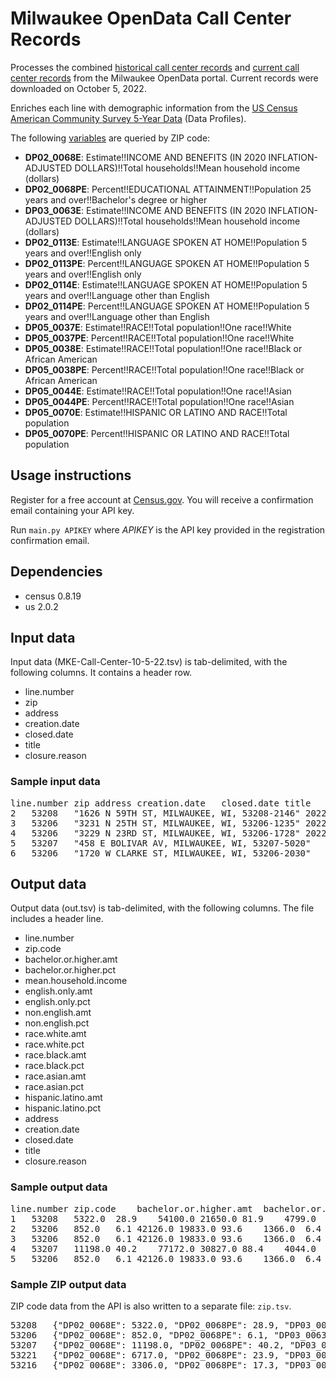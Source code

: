# Milwaukee OpenData Call Center Records

Processes the combined [historical call center records](https://data.milwaukee.gov/dataset/callcenterdatahistorical)
and [current call center records](https://data.milwaukee.gov/dataset/callcenterdatacurrent) from the Milwaukee OpenData portal. Current records were downloaded on October 5, 2022.

Enriches each line with demographic information from the [US Census American Community Survey 5-Year Data](https://www.census.gov/data/developers/data-sets/acs-5year.html) (Data Profiles).

The following [variables](https://api.census.gov/data/2020/acs/acs5/profile/variables.html) are queried by ZIP code:

- **DP02_0068E**:  Estimate!!INCOME AND BENEFITS (IN 2020 INFLATION-ADJUSTED DOLLARS)!!Total households!!Mean household income (dollars)
- **DP02_0068PE**:  Percent!!EDUCATIONAL ATTAINMENT!!Population 25 years and over!!Bachelor's degree or higher
- **DP03_0063E**:  Estimate!!INCOME AND BENEFITS (IN 2020 INFLATION-ADJUSTED DOLLARS)!!Total households!!Mean household income (dollars)
- **DP02_0113E**:  Estimate!!LANGUAGE SPOKEN AT HOME!!Population 5 years and over!!English only
- **DP02_0113PE**:  Percent!!LANGUAGE SPOKEN AT HOME!!Population 5 years and over!!English only
- **DP02_0114E**:  	Estimate!!LANGUAGE SPOKEN AT HOME!!Population 5 years and over!!Language other than English
- **DP02_0114PE**:  Percent!!LANGUAGE SPOKEN AT HOME!!Population 5 years and over!!Language other than English
- **DP05_0037E**:  Estimate!!RACE!!Total population!!One race!!White
- **DP05_0037PE**:  Percent!!RACE!!Total population!!One race!!White
- **DP05_0038E**:  Estimate!!RACE!!Total population!!One race!!Black or African American
- **DP05_0038PE**:  Percent!!RACE!!Total population!!One race!!Black or African American
- **DP05_0044E**:  Estimate!!RACE!!Total population!!One race!!Asian
- **DP05_0044PE**:  Percent!!RACE!!Total population!!One race!!Asian
- **DP05_0070E**:  Estimate!!HISPANIC OR LATINO AND RACE!!Total population
- **DP05_0070PE**:  Percent!!HISPANIC OR LATINO AND RACE!!Total population


## Usage instructions
Register for a free account at [Census.gov](https://api.census.gov/data/key_signup.html). You will receive a confirmation email containing your API key. 

Run `main.py APIKEY` where *APIKEY* is the API key provided in the registration confirmation email.

## Dependencies
- census 0.8.19
- us 2.0.2

## Input data
Input data (MKE-Call-Center-10-5-22.tsv) is tab-delimited, with the following columns. It contains a header row.

- line.number
- zip
- address
- creation.date
- closed.date
- title
- closure.reason

### Sample input data

<pre>
line.number	zip	address	creation.date	closed.date	title	closure.reason
2	53208	"1626 N 59TH ST, MILWAUKEE, WI, 53208-2146"	2022-09-27T00:00:00Z	2022-09-27T00:00:00Z	Broken Branch Down - Not Blocking	"Windstorm damage. Several large branches down. Stacked on boulevard in two piles, about 3 cu/yds"
3	53206	"3231 N 25TH ST, MILWAUKEE, WI, 53206-1235"	2022-09-27T00:00:00Z		Scattered Litter and Debris on Private Property	NEXT TO GARBAGE CARTS
4	53206	"3229 N 23RD ST, MILWAUKEE, WI, 53206-1728"	2022-09-27T00:00:00Z		Scattered Litter and Debris on Private Property	NEXT GARBAGFE CARTS
5	53207	"458 E BOLIVAR AV, MILWAUKEE, WI, 53207-5020"	2022-09-27T00:00:00Z		Weeds and Tall Grass Complaint	Rear
6	53206	"1720 W CLARKE ST, MILWAUKEE, WI, 53206-2030"	2022-09-27T00:00:00Z		Garbage Cart: No Cart	Single home. Always had 2 carts
</pre>


## Output data
Output data (out.tsv) is tab-delimited, with the following columns. The file includes a header line.

- line.number
- zip.code
- bachelor.or.higher.amt
- bachelor.or.higher.pct
- mean.household.income
- english.only.amt
- english.only.pct
- non.english.amt
- non.english.pct
- race.white.amt
- race.white.pct
- race.black.amt
- race.black.pct
- race.asian.amt
- race.asian.pct
- hispanic.latino.amt
- hispanic.latino.pct
- address
- creation.date
- closed.date
- title
- closure.reason

### Sample output data

<pre>
line.number	zip.code	bachelor.or.higher.amt	bachelor.or.higher.pct	mean.household.income	english.only.amt	english.only.pct	non.english.amt	non.english.pct	race.white.amt	race.white.pct	race.black.amt	race.black.pct	race.asian.amt	race.asian.pct	hispanic.latino.amt	hispanic.latino.pct	address	creation.date	closed.date	title	closure.reason
1	53208	5322.0	28.9	54100.0	21650.0	81.9	4799.0	18.1	10500.0	36.0	11978.0	41.0	3685.0	12.6	29205.0	29205.0	1626 N 59TH ST, MILWAUKEE, WI, 53208-2146	2022-09-27T00:00:00Z	2022-09-27T00:00:00Z	Broken Branch Down - Not Blocking	Windstorm damage. Several large branches down. Stacked on boulevard in two piles, about 3 cu/yds
2	53206	852.0	6.1	42126.0	19833.0	93.6	1366.0	6.4	526.0	2.2	22017.0	93.2	242.0	1.0	23612.0	23612.0	3231 N 25TH ST, MILWAUKEE, WI, 53206-1235	2022-09-27T00:00:00Z		Scattered Litter and Debris on Private Property	NEXT TO GARBAGE CARTS
3	53206	852.0	6.1	42126.0	19833.0	93.6	1366.0	6.4	526.0	2.2	22017.0	93.2	242.0	1.0	23612.0	23612.0	3229 N 23RD ST, MILWAUKEE, WI, 53206-1728	2022-09-27T00:00:00Z		Scattered Litter and Debris on Private Property	NEXT GARBAGFE CARTS
4	53207	11198.0	40.2	77172.0	30827.0	88.4	4044.0	11.6	31551.0	85.0	1140.0	3.1	401.0	1.1	37103.0	37103.0	458 E BOLIVAR AV, MILWAUKEE, WI, 53207-5020	2022-09-27T00:00:00Z		Weeds and Tall Grass Complaint	Rear
5	53206	852.0	6.1	42126.0	19833.0	93.6	1366.0	6.4	526.0	2.2	22017.0	93.2	242.0	1.0	23612.0	23612.0	1720 W CLARKE ST, MILWAUKEE, WI, 53206-2030	2022-09-27T00:00:00Z		Garbage Cart: No Cart	Single home. Always had 2 carts
</pre>

### Sample ZIP output data

ZIP code data from the API is also written to a separate file: `zip.tsv`.

<pre>
53208	{"DP02_0068E": 5322.0, "DP02_0068PE": 28.9, "DP03_0063E": 54100.0, "DP02_0113E": 21650.0, "DP02_0113PE": 81.9, "DP02_0114E": 4799.0, "DP02_0114PE": 18.1, "DP05_0037E": 10500.0, "DP05_0037PE": 36.0, "DP05_0038E": 11978.0, "DP05_0038PE": 41.0, "DP05_0044E": 3685.0, "DP05_0044PE": 12.6, "DP05_0070E": 29205.0, "DP05_0070PE": 29205.0, "zip code tabulation area": "53208"}
53206	{"DP02_0068E": 852.0, "DP02_0068PE": 6.1, "DP03_0063E": 42126.0, "DP02_0113E": 19833.0, "DP02_0113PE": 93.6, "DP02_0114E": 1366.0, "DP02_0114PE": 6.4, "DP05_0037E": 526.0, "DP05_0037PE": 2.2, "DP05_0038E": 22017.0, "DP05_0038PE": 93.2, "DP05_0044E": 242.0, "DP05_0044PE": 1.0, "DP05_0070E": 23612.0, "DP05_0070PE": 23612.0, "zip code tabulation area": "53206"}
53207	{"DP02_0068E": 11198.0, "DP02_0068PE": 40.2, "DP03_0063E": 77172.0, "DP02_0113E": 30827.0, "DP02_0113PE": 88.4, "DP02_0114E": 4044.0, "DP02_0114PE": 11.6, "DP05_0037E": 31551.0, "DP05_0037PE": 85.0, "DP05_0038E": 1140.0, "DP05_0038PE": 3.1, "DP05_0044E": 401.0, "DP05_0044PE": 1.1, "DP05_0070E": 37103.0, "DP05_0070PE": 37103.0, "zip code tabulation area": "53207"}
53221	{"DP02_0068E": 6717.0, "DP02_0068PE": 23.9, "DP03_0063E": 68176.0, "DP02_0113E": 25524.0, "DP02_0113PE": 69.5, "DP02_0114E": 11226.0, "DP02_0114PE": 30.5, "DP05_0037E": 28462.0, "DP05_0037PE": 71.9, "DP05_0038E": 2181.0, "DP05_0038PE": 5.5, "DP05_0044E": 2997.0, "DP05_0044PE": 7.6, "DP05_0070E": 39602.0, "DP05_0070PE": 39602.0, "zip code tabulation area": "53221"}
53216	{"DP02_0068E": 3306.0, "DP02_0068PE": 17.3, "DP03_0063E": 48263.0, "DP02_0113E": 26922.0, "DP02_0113PE": 92.0, "DP02_0114E": 2352.0, "DP02_0114PE": 8.0, "DP05_0037E": 3763.0, "DP05_0037PE": 12.0, "DP05_0038E": 25305.0, "DP05_0038PE": 80.4, "DP05_0044E": 811.0, "DP05_0044PE": 2.6, "DP05_0070E": 31476.0, "DP05_0070PE": 31476.0, "zip code tabulation area": "53216"}
</pre>